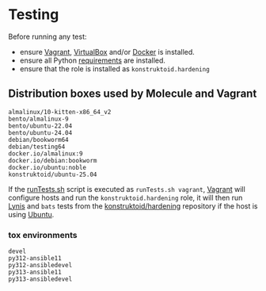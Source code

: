 # Testing

Before running any test:
- ensure [Vagrant](https://www.vagrantup.com/),
  [VirtualBox](https://www.virtualbox.org/) and/or
  [Docker](https://www.docker.com/) is installed.
- ensure all Python [requirements](./requirements-dev.txt) are installed.
- ensure that the role is installed as `konstruktoid.hardening`

## Distribution boxes used by Molecule and Vagrant

```console
almalinux/10-kitten-x86_64_v2
bento/almalinux-9
bento/ubuntu-22.04
bento/ubuntu-24.04
debian/bookworm64
debian/testing64
docker.io/almalinux:9
docker.io/debian:bookworm
docker.io/ubuntu:noble
konstruktoid/ubuntu-25.04
```

If the [runTests.sh](runTests.sh) script is executed as `runTests.sh vagrant`,
[Vagrant](https://www.vagrantup.com/ "Vagrant") will configure hosts and run the
`konstruktoid.hardening` role, it will then run
[Lynis](https://github.com/CISOfy/lynis/ "Lynis") and `bats` tests from the
[konstruktoid/hardening](https://github.com/konstruktoid/hardening "konstruktoid/hardening")
repository if the host is using [Ubuntu](https://ubuntu.com/ "Ubuntu").

### tox environments

```console
devel
py312-ansible11
py312-ansibledevel
py313-ansible11
py313-ansibledevel
```

